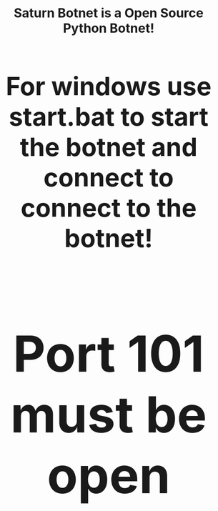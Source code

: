 <h1><center>Saturn Botnet is a Open Source Python Botnet!<br>
<h1><center>For windows use start.bat to start the botnet and connect to connect to the botnet!<br>
<h1><center>Port 101 must be open
